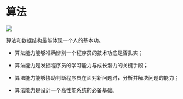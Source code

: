 # 算法

![](https://gitee.com/hello_hww/img/raw/master/img1/20200708103139.png)

算法和数据结构最能体现一个人的基本功。

- 算法能力能够准确辨别一个程序员的技术功底是否扎实；

- 算法能力是发掘程序员的学习能力与成长潜力的关键手段；

- 算法能力能够协助判断程序员在面对新问题时，分析并解决问题的能力；

- 算法能力是设计一个高性能系统的必备基础。







